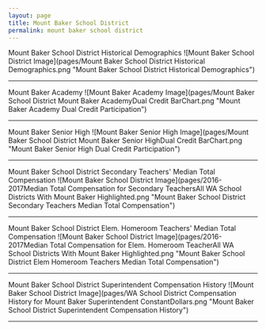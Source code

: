 ```yaml
---
layout: page
title: Mount Baker School District
permalink: mount baker school district
---
```



Mount Baker School District Historical Demographics
![Mount Baker School District Image](pages/Mount Baker School District Historical Demographics.png "Mount Baker School District Historical Demographics")

___

Mount Baker Academy
![Mount Baker Academy Image](pages/Mount Baker School District Mount Baker AcademyDual Credit BarChart.png "Mount Baker Academy Dual Credit Participation")

___

Mount Baker Senior High
![Mount Baker Senior High Image](pages/Mount Baker School District Mount Baker Senior HighDual Credit BarChart.png "Mount Baker Senior High Dual Credit Participation")

___

Mount Baker School District Secondary Teachers' Median Total Compensation
![Mount Baker School District Image](pages/2016-2017Median Total Compensation for Secondary TeachersAll WA School Districts With Mount Baker Highlighted.png "Mount Baker School District Secondary Teachers Median Total Compensation")

___

Mount Baker School District Elem. Homeroom Teachers' Median Total Compensation
![Mount Baker School District Image](pages/2016-2017Median Total Compensation for Elem. Homeroom TeacherAll WA School Districts With Mount Baker Highlighted.png "Mount Baker School District Elem Homeroom Teachers Median Total Compensation")

___

Mount Baker School District Superintendent Compensation History
![Mount Baker School District Image](pages/WA School District Compensation History for Mount Baker Superintendent ConstantDollars.png "Mount Baker School District Superintendent Compensation History")

___

